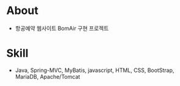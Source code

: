 # About
- 항공예약 웹사이트 BomAir 구현 프로젝트

# Skill
- Java, Spring-MVC, MyBatis, javascript, HTML, CSS, BootStrap, MariaDB, Apache/Tomcat
